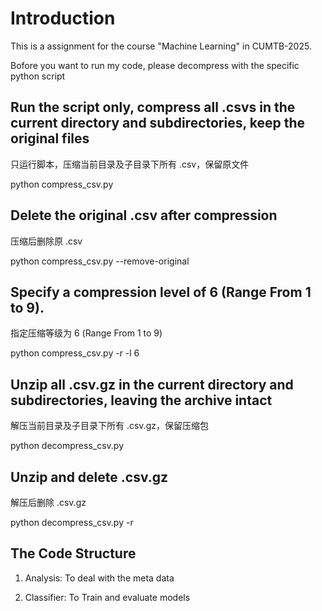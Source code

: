 # Introduction
This is a assignment for the course "Machine Learning" in CUMTB-2025.

Bofore you want to run my code, please decompress with the specific python script

## Run the script only, compress all .csvs in the current directory and subdirectories, keep the original files

只运行脚本，压缩当前目录及子目录下所有 .csv，保留原文件

python compress_csv.py

## Delete the original .csv after compression

压缩后删除原 .csv

python compress_csv.py --remove-original

## Specify a compression level of 6 (Range From 1 to 9).

指定压缩等级为 6 (Range From 1 to 9)

python compress_csv.py -r -l 6

## Unzip all .csv.gz in the current directory and subdirectories, leaving the archive intact

解压当前目录及子目录下所有 .csv.gz，保留压缩包

python decompress_csv.py

## Unzip and delete .csv.gz

解压后删除 .csv.gz

python decompress_csv.py -r

## The Code Structure

1. Analysis: To deal with the meta data

2. Classifier: To Train and evaluate models
